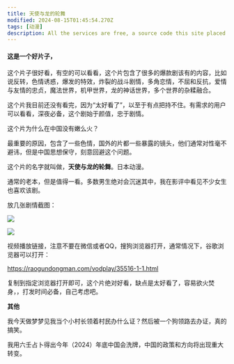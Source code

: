 ```yaml
---
title: 天使与龙的轮舞
modified: 2024-08-15T01:45:54.270Z
tags: [动漫]
description: All the services are free, a source code this site placed on github repository and intergration with netlify service, another service that you can use is github page for hosting your own static site.
---
```


####  这是一个好片子，

这个片子很好看，有空的可以看看，这个片包含了很多的爆款剧该有的内容，比如说反转，色情诱惑，爆发的特效，炸裂的战斗剧情，多角恋情，不屈和反抗，爱情与友情的忠贞，魔法世界，机甲世界，龙的神话世界，多个世界的杂糅融合。

这个片我目前还没有看完，因为“太好看了”，以至于有点把持不住。有需求的用户可以看看，深夜必备，这个剧始于颜值，忠于剧情。

这个片为什么在中国没有嫩么火？

最重要的原因，包含了一些色情，国外的片都一些暴露的镜头，他们通常对性毫不避讳，但是中国思想保守，刻意回避这个问题。

这个片的名字就叫做，**天使与龙的轮舞**。日本动漫。

通常的老本，但是值得一看。多数男生绝对会沉迷其中，我在影评中看见不少女生也喜欢该剧。

放几张剧情截图：

![](https://ts1.cn.mm.bing.net/th/id/R-C.d6b98b41070620899c26b960740a6a94?rik=pQhxfi3dGXQLIw&riu=http%3a%2f%2fp.qpic.cn%2fdnfbbspic%2f0%2fdnfbbs_dnfbbs_dnf_gamebbs_qq_com_forum_201803_24_214905xud877wnn6o8voqb.jpg%2f0&ehk=LbbavOQHQex42I5sykwxRDLCND9aZefr0enBbSlEB3g%3d&risl=&pid=ImgRaw&r=0)

![](https://gd-hbimg.huaban.com/9a69a6500fa1e7f0e1208a8e4f2b6e86900c16351b6b6-7JqDTn_fw658)

视频播放链接，注意不要在微信或者QQ，搜狗浏览器打开，通常情况下，谷歌浏览器可以打开：

https://raogundongman.com/vodplay/35516-1-1.html

复制到指定浏览器打开即可，这个片绝对好看，缺点是太好看了，容易欲火焚身，，打发时间必备，自己考虑吧。

**其他**

 我今天做梦梦见我当个小村长领着村民办什么证？然后被一个狗领路去办证，真的搞笑。

我用六壬占卜得出今年（2024）年底中国会洗牌，中国的政策和方向将出现重大转变。

